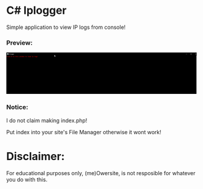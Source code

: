 # C# Iplogger
Simple application to view IP logs from console!

### Preview:
![preview](preview.gif)

### Notice:
I do not claim making index.php!

Put index into your site's File Manager otherwise it wont work!

# Disclaimer:
For educational purposes only, (me)Owersite, is not resposible for whatever you do with this.
